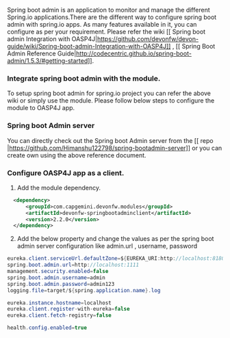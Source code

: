 Spring boot admin is an application to monitor and manage the different Spring.io applications.There are the different way to configure spring boot admin with spring.io apps. As many features available in it, you can configure as per your requirement. Please refer the wiki  [[ Spring boot admin Integration with OASP4J|https://github.com/devonfw/devon-guide/wiki/Spring-boot-admin-Integration-with-OASP4J]] , [[ Spring Boot Admin Reference Guide|http://codecentric.github.io/spring-boot-admin/1.5.3/#getting-started]]. 

### Integrate spring boot admin with the module.  
To setup spring boot admin for spring.io project you can refer the above wiki or simply use the module. Please follow below steps to configure the module to OASP4J app.     

### Spring boot Admin server

You can directly check out the Spring boot Admin server from the [[ repo |https://github.com/Himanshu122798/spring-bootadmin-server]] or you can create own using the above reference document. 

###  Configure OASP4J app as a client. 
  
  1. Add the module dependency.  
  
```xml
  <dependency>
      <groupId>com.capgemini.devonfw.modules</groupId>
      <artifactId>devonfw-springbootadminclient</artifactId>
      <version>2.2.0</version>
  </dependency>
``` 
  2. Add the below property and change the values as per the spring boot admin server configuration like admin.url , username, password 

```java
eureka.client.serviceUrl.defaultZone=${EUREKA_URI:http://localhost:8180/eureka}
spring.boot.admin.url=http://localhost:1111
management.security.enabled=false
spring.boot.admin.username=admin
spring.boot.admin.password=admin123
logging.file=target/${spring.application.name}.log

eureka.instance.hostname=localhost
eureka.client.register-with-eureka=false
eureka.client.fetch-registry=false

health.config.enabled=true 
```

 

 